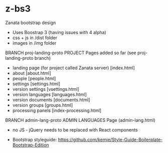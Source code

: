 # z-bs3
Zanata bootstrap design
- Uses Boostrap 3 (having issues with 4 alpha)
- css + js in /dist folder
- images in /img folder

BRANCH proj-landing-proto
PROJECT Pages added so far (see proj-landing-proto branch)
- landing page (for project called Zanata server) [index.html]
- about [about.html]
- people [people.html]
- settings [settings.html]
- version settings [vsettings.html]
- version languages [languages.html]
- version documents [documents.html]
- version groups [groups.html]
- processing panels [index-processing.html]

BRANCH admin-lang-proto
ADMIN LANGUAGES Page (admin-lang.html)
- no JS - jQuery needs to be replaced with React components

+ Bootstrap styleguide: https://github.com/kemie/Style-Guide-Boilerplate-Bootstrap-Edition
